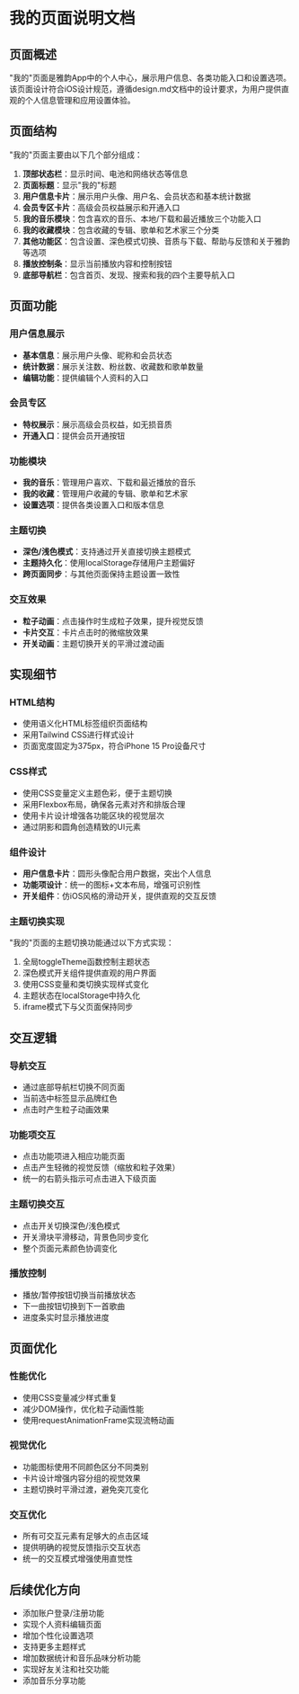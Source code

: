 # 我的页面说明文档

## 页面概述

"我的"页面是雅韵App中的个人中心，展示用户信息、各类功能入口和设置选项。该页面设计符合iOS设计规范，遵循design.md文档中的设计要求，为用户提供直观的个人信息管理和应用设置体验。

## 页面结构

"我的"页面主要由以下几个部分组成：

1. **顶部状态栏**：显示时间、电池和网络状态等信息
2. **页面标题**：显示"我的"标题
3. **用户信息卡片**：展示用户头像、用户名、会员状态和基本统计数据
4. **会员专区卡片**：高级会员权益展示和开通入口
5. **我的音乐模块**：包含喜欢的音乐、本地/下载和最近播放三个功能入口
6. **我的收藏模块**：包含收藏的专辑、歌单和艺术家三个分类
7. **其他功能区**：包含设置、深色模式切换、音质与下载、帮助与反馈和关于雅韵等选项
8. **播放控制条**：显示当前播放内容和控制按钮
9. **底部导航栏**：包含首页、发现、搜索和我的四个主要导航入口

## 页面功能

### 用户信息展示
- **基本信息**：展示用户头像、昵称和会员状态
- **统计数据**：展示关注数、粉丝数、收藏数和歌单数量
- **编辑功能**：提供编辑个人资料的入口

### 会员专区
- **特权展示**：展示高级会员权益，如无损音质
- **开通入口**：提供会员开通按钮

### 功能模块
- **我的音乐**：管理用户喜欢、下载和最近播放的音乐
- **我的收藏**：管理用户收藏的专辑、歌单和艺术家
- **设置选项**：提供各类设置入口和版本信息

### 主题切换
- **深色/浅色模式**：支持通过开关直接切换主题模式
- **主题持久化**：使用localStorage存储用户主题偏好
- **跨页面同步**：与其他页面保持主题设置一致性

### 交互效果
- **粒子动画**：点击操作时生成粒子效果，提升视觉反馈
- **卡片交互**：卡片点击时的微缩放效果
- **开关动画**：主题切换开关的平滑过渡动画

## 实现细节

### HTML结构
- 使用语义化HTML标签组织页面结构
- 采用Tailwind CSS进行样式设计
- 页面宽度固定为375px，符合iPhone 15 Pro设备尺寸

### CSS样式
- 使用CSS变量定义主题色彩，便于主题切换
- 采用Flexbox布局，确保各元素对齐和排版合理
- 使用卡片设计增强各功能区块的视觉层次
- 通过阴影和圆角创造精致的UI元素

### 组件设计
- **用户信息卡片**：圆形头像配合用户数据，突出个人信息
- **功能项设计**：统一的图标+文本布局，增强可识别性
- **开关组件**：仿iOS风格的滑动开关，提供直观的交互反馈

### 主题切换实现
"我的"页面的主题切换功能通过以下方式实现：
1. 全局toggleTheme函数控制主题状态
2. 深色模式开关组件提供直观的用户界面
3. 使用CSS变量和类切换实现样式变化
4. 主题状态在localStorage中持久化
5. iframe模式下与父页面保持同步

## 交互逻辑

### 导航交互
- 通过底部导航栏切换不同页面
- 当前选中标签显示品牌红色
- 点击时产生粒子动画效果

### 功能项交互
- 点击功能项进入相应功能页面
- 点击产生轻微的视觉反馈（缩放和粒子效果）
- 统一的右箭头指示可点击进入下级页面

### 主题切换交互
- 点击开关切换深色/浅色模式
- 开关滑块平滑移动，背景色同步变化
- 整个页面元素颜色协调变化

### 播放控制
- 播放/暂停按钮切换当前播放状态
- 下一曲按钮切换到下一首歌曲
- 进度条实时显示播放进度

## 页面优化

### 性能优化
- 使用CSS变量减少样式重复
- 减少DOM操作，优化粒子动画性能
- 使用requestAnimationFrame实现流畅动画

### 视觉优化
- 功能图标使用不同颜色区分不同类别
- 卡片设计增强内容分组的视觉效果
- 主题切换时平滑过渡，避免突兀变化

### 交互优化
- 所有可交互元素有足够大的点击区域
- 提供明确的视觉反馈指示交互状态
- 统一的交互模式增强使用直觉性

## 后续优化方向

- 添加账户登录/注册功能
- 实现个人资料编辑页面
- 增加个性化设置选项
- 支持更多主题样式
- 增加数据统计和音乐品味分析功能
- 实现好友关注和社交功能
- 添加音乐分享功能 